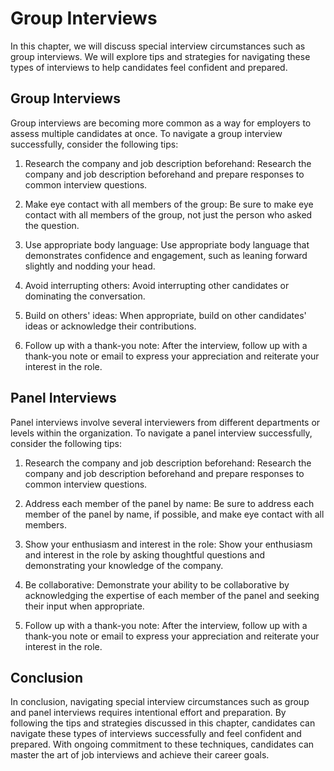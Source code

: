 Group Interviews
=======================================================================

In this chapter, we will discuss special interview circumstances such as group interviews. We will explore tips and strategies for navigating these types of interviews to help candidates feel confident and prepared.

Group Interviews
----------------

Group interviews are becoming more common as a way for employers to assess multiple candidates at once. To navigate a group interview successfully, consider the following tips:

1. Research the company and job description beforehand: Research the company and job description beforehand and prepare responses to common interview questions.

2. Make eye contact with all members of the group: Be sure to make eye contact with all members of the group, not just the person who asked the question.

3. Use appropriate body language: Use appropriate body language that demonstrates confidence and engagement, such as leaning forward slightly and nodding your head.

4. Avoid interrupting others: Avoid interrupting other candidates or dominating the conversation.

5. Build on others' ideas: When appropriate, build on other candidates' ideas or acknowledge their contributions.

6. Follow up with a thank-you note: After the interview, follow up with a thank-you note or email to express your appreciation and reiterate your interest in the role.

Panel Interviews
----------------

Panel interviews involve several interviewers from different departments or levels within the organization. To navigate a panel interview successfully, consider the following tips:

1. Research the company and job description beforehand: Research the company and job description beforehand and prepare responses to common interview questions.

2. Address each member of the panel by name: Be sure to address each member of the panel by name, if possible, and make eye contact with all members.

3. Show your enthusiasm and interest in the role: Show your enthusiasm and interest in the role by asking thoughtful questions and demonstrating your knowledge of the company.

4. Be collaborative: Demonstrate your ability to be collaborative by acknowledging the expertise of each member of the panel and seeking their input when appropriate.

5. Follow up with a thank-you note: After the interview, follow up with a thank-you note or email to express your appreciation and reiterate your interest in the role.

Conclusion
----------

In conclusion, navigating special interview circumstances such as group and panel interviews requires intentional effort and preparation. By following the tips and strategies discussed in this chapter, candidates can navigate these types of interviews successfully and feel confident and prepared. With ongoing commitment to these techniques, candidates can master the art of job interviews and achieve their career goals.
